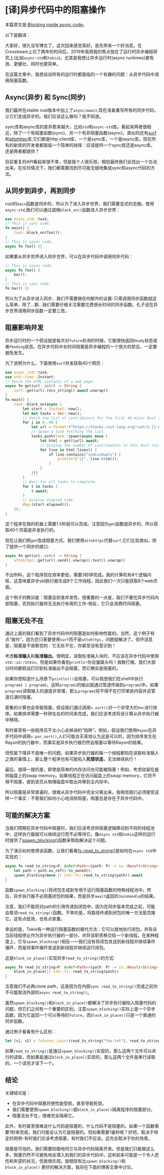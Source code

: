 # [译]异步代码中的阻塞操作

本篇原文是:[Blocking inside async code](https://stjepang.github.io/2019/12/04/blocking-inside-async-code.html)。

以下是翻译：

大家好，很久没写博文了，这次回来感觉真好。首先带来一个好消息。在Crossbeam上花了两年的时间后，2019年我把我的焦点放在了运行时异步编程研究上(比如`async-std`和`tokio`)。尤其是我想让异步运行时(async runtimes)更有效、更健壮，同时也更简单。

在这篇文章中，我想谈谈所有的运行时都面临的一个有趣的问题：从异步代码中调用阻塞函数。

## Async(异步) 和 Sync(同步)

我们最终在stable rust版本中加上了`async/await`,现在准备重写所有的同步代码，让它们变成异步的。我们应该这么做吗？我不知道。

sync库和async库的差异愈来越大，比如`std`和`async-std`库。看起来两者很相近，除了一个有阻塞函数(sync)，另一个有非阻塞函数(async)。类似的还有[surf](https://docs.rs/surf)和[attohttpc](https://github.com/sbstp/attohttpc)库,它们都是http client库，一个是sync库，一个是async库。现在所有的新库的开发者都面临一个简单的抉择：应该提供一个sync库还是async库，还是两者都提供？

目前重复的API看起来很不幸，但是我个人很乐观，相信最终我们会找出一个办法出来。在任何情况下，我们都需要找到尽可能无缝地集成sync和async代码的方法。

## 从同步到异步，再到同步

rust的`main`函数是同步的，所以为了进入异步世界，我们需要显式的去做。使用`async-std`,我们可以通过调用`block_on()`函数进入异步世界：

```rust
use async_std::task;
// This is sync code.
fn main() {
    task::block_on(foo());
}
// This is async code.
async fn foo() {}
```

如果要从异步世界进入同步世界，可以在异步代码中调用同步代码：

```rust
// This is async code.
async fn foo() {
    bar();
}
// This is sync code.
fn bar() {}
```

所以为了从异步进入同步，我们不需要做任何额外的设置-只需调用同步函数就这么简单，除了...额...我们需要仔细关注需要花费很长时间的同步函数。孔子说在异步世界调用同步函数一定要三思。

## 阻塞影响并发

异步运行时的一个假设就是每次对`future`轮询的时候，它能很快返回`Ready`状态或者`Pending`状态。在异步代码中长时间阻塞是异步编程的一个很大的禁忌，一定要避免发生。

为了说明为什么，下面使用`surf`并发获取40个网页：

```rust
use async_std::task;
use std::time::Instant;
// Fetch the HTML contents of a web page.
async fn get(url: &str) -> String {
    surf::get(url).recv_string().await.unwrap()
}
fn main() {
    task::block_on(async {
        let start = Instant::now();
        let mut tasks = Vec::new();
        // Fetch the list of contributors for the first 40 minor Rust releases.
        for i in 0..40 {
            let url = format!("https://thanks.rust-lang.org/rust/1.{}.0/", i);
            // Spawn a task fetching the list.
            tasks.push(task::spawn(async move {
                let html = get(&url).await;
                // Display the number of contributors to this Rust release.
                for line in html.lines() {
                    if line.contains("individuals") {
                        println!("{}", line.trim());
                    }
                }
            }))
        }
        // Wait for all tasks to complete.
        for t in tasks {
            t.await;
        }
        // Display elapsed time.
        dbg!(start.elapsed());
    });
}
```

这个程序在我的机器上需要1.5秒就可以完成。注意因为`get`函数是异步的，所以获取40个页面是并发执行的。

现在让我们把`get`改成阻塞方式。我们使用`attohttpc`代替`surf`,它们比较类似，除了提供一个同步的接口:

```rust
async fn get(url: &str) -> String {
    attohttpc::get(url).send().unwrap().text().unwrap()
}
```

不出所料，这个程序现在效率更低，需要3秒钟完成。我的计算机有8个逻辑内核，这意味着异步std执行器生成8个工作线程，因此我们一次只能获取8个web页面。

这个例子的教训是：阻塞会损害并发性。很重要的一点是，我们不要在异步代码内部阻塞，否则执行器将无法执行有用的工作-相反，它只会浪费时间阻塞。

## 阻塞无处不在

通过上面的我们看到了异步代码中的阻塞是如何影响性能的。当然，这个例子有点”做作“，因为您只需要使用`surf`而不是`attohttpc`，问题就解决了。但坏消息是，阻塞是不易察觉的：它无处不在，你甚至没有意识到！

考虑**标准输入**和**标准输出**。很明显，读取标准输入块时，不应该在异步代码中使用`std::io::Stdin`。但是如果你看到`println!`你会皱眉头吗！我敢打赌，我们大部分时间都假设打印到标准输出不会阻塞，而它确实是阻塞的。

如果你想知道什么场景下`println!()`会阻塞，可以假想我们在shell中执行`program1 | program2`，这样`program1`的输出就通过管道传输到`program2`中。如果`program2`读取输入的速度非常慢，那么`program1`将不得不在打印某些内容并且管道已满时阻塞。

密集的计算也会导致阻塞。假设我们通过调用`v.sort()`对一个非常大的`Vec`进行排序。如果排序需要一秒钟左右的时间来完成，我们应该考虑将该计算从异步执行器中移除。

有时甚至有一些程序员不太小心会掉进的“陷阱”。例如，假设我们使用`Rayon`在异步代码中调用`v.par_sort()`,人们可能会天真地认为这是可以的，因为排序发生在Rayon的执行器中，而事实是异步执行器仍然会阻塞以等待Rayon的结果。

但性能下降并不是唯一的问题。如果异步执行器的每一个线程都陷在读取标准输入之类的事情上，那么整个程序也有可能陷入**死锁状态**，无法继续执行！

最后，值得一提的是，即使是简单的内存访问也可能被阻塞！例如，考虑驻留在旋转磁盘上的swap memory。如果线程正在访问磁盘上的swap memory，它将不得不阻塞，直到该页从物理磁盘中取出并移到主内存中。

所以阻塞是非常普遍的，很难从异步代码中完全分离出来。我相信我们必须接受这样一个事实：不管我们如何小心地消除阻塞，阻塞总是存在于异步代码中。

## 可能的解决方案

当我们预期在异步代码中阻塞时，我们应该考虑将阻塞逻辑移动到不同的线程池中，这样执行器就可以继续运行而不必等待它。像`async std`和`tokio`这样的运行时提供了[spawn\_blocking()](https://docs.rs/async-std/1.2.0/async_std/task/fn.spawn_blocking.html)函数来帮助解决这个问题。

为了演示如何使用该函数，让我们看看[fs::read\_to\_string()](https://docs.rs/async-std/1.2.0/async_std/fs/fn.read_to_string.html)是如何在`async std`中实现的：

```rust
async fn read_to_string<P: AsRef<Path>>(path: P) -> io::Result<String> {
    let path = path.as_ref().to_owned();
    spawn_blocking(move || std::fs::read_to_string(path)).await
}
```

函数`spawn_blocking()`将闭包生成到专用于运行阻塞函数的特殊线程池中。然后，异步执行器不必阻塞闭包的结果，而是异步`await`返回的`JoinHandle`的结果。

注意，我们不能将对path的引用传递到闭包中，因为在同步版本完成之前，可能会取消`read_to_string()`函数。不幸的是，将路径传递到闭包的唯一方法是克隆它。这有点低效，也有点笨重。

幸运的是，Tokio有一种运行阻塞函数的替代方法：它可以就地执行闭包，并告诉当前线程停止作为异步执行器的一部分，并将该职责移交给一个新线程。在某种程度上，它与`spawn_blocking()`相反——我们没有将闭包发送到新线程并继续事件循环，而是将事件循环发送到新线程并继续运行闭包。

这是`block_in_place()`实现异步`read_to_string()`的方式:

```rust
async fn read_to_string<P: AsRef<Path>>(path: P) -> io::Result<String> {
    block_in_place(|| std::fs::read_to_string(path))
}
```

注意我们不必再clone path，这是因为在内部`sync read_to_string()`完成之前你不可能取消外部的`async read_to_string()`。

虽然`spawn_blocking()`和`block_in_place()`都解决了异步执行器陷入阻塞代码的问题，但它们之间有一个重要的区别。注意`spawn_blocking()`实际上是一个异步函数，因为它返回一个可以等待的`future`，而`block_in_place()`只是一个普通的同步函数。

通过例子看看有什么区别：

```rust
let (s1, s2) = futures::join!(read_to_string("foo.txt"), read_to_string("bar.txt"));
```

如果`read_to_string()`是通过`spawn_blocking()`实现的，那么这两个文件可以并行的读取，而如果是通过`block_in_place()`实现的，那么这两个文件是串行读取的，一个读完才读下一个。

## 结论

关键结论是：

* 在异步代码中阻塞将使性能受损，甚至导致死锁。
* 我们需要使用`spawn_blocking()`或`block_in_place()`隔离程序的阻塞部分。
* 阻塞无处不在，很难完全隔离它。

此外，有时甚至很难说什么代码是阻塞的，什么代码不是阻塞的。如果一个函数需要1秒来完成，我们可能会认为它是阻塞的。但如果需要1毫秒呢？好吧，取决于特定的用例-有时我们应该考虑阻塞，有时我们不应该。这完全取决于你的场景。

阻塞是可怕的，我们需要防御地将它与异步代码隔离开来。但是我们只能做这么多，阻塞仍然不可避免地会潜入到我们的异步代码中。这听起来可能是一个令人悲伤和失望的状况，但我很乐观。我相信有比`spawn_blocking()`和`block_in_place()` 更好的解决方案，我将在下面的博客文章中讨论。


